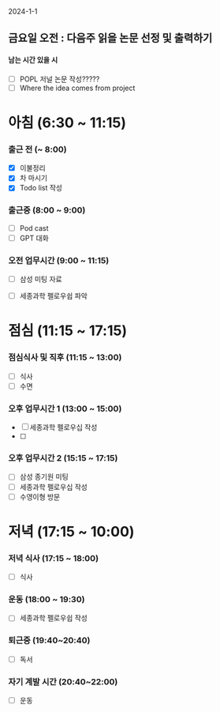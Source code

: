 2024-1-1
## 금요일 오전 : 다음주 읽을 논문 선정 및 출력하기

#### 남는 시간 있을 시
- [ ] POPL 저널 논문 작성?????
- [ ] Where the idea comes from project
# 아침 (6:30 ~ 11:15)

### 출근 전 (~ 8:00)
- [x] 이불정리 
- [x] 차 마시기 
- [x] Todo list 작성 

### 출근중 (8:00 ~ 9:00)
- [ ] Pod cast
- [ ] GPT 대화

### 오전 업무시간 (9:00 ~ 11:15)
- [ ] 삼성 미팅 자료
- [ ] 세종과학 펠로우쉽 파악


# 점심 (11:15 ~ 17:15)

### 점심식사 및 직후 (11:15 ~ 13:00)
- [ ] 식사
- [ ] 수면
### 오후 업무시간 1 (13:00 ~ 15:00)
- [ ] 세종과학 펠로우십 작성
- [ ] 
### 오후 업무시간 2 (15:15 ~ 17:15)
- [ ] 삼성 종기원 미팅
- [ ] 세종과학 펠로우십 작성
- [ ] 수영이형 방문

# 저녁 (17:15 ~ 10:00)

### 저녁 식사 (17:15 ~ 18:00)
- [ ] 식사
### 운동 (18:00 ~ 19:30)
- [ ] 세종과학 펠로우쉽 작성
### 퇴근중 (19:40~20:40)
- [ ] 독서
### 자기 계발 시간 (20:40~22:00)
- [ ] 운동

